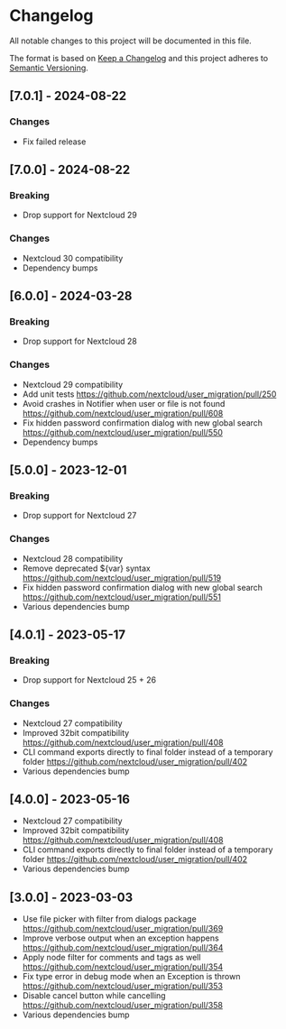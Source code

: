 # Changelog

All notable changes to this project will be documented in this file.

The format is based on [Keep a Changelog](http://keepachangelog.com/en/1.0.0/)
and this project adheres to [Semantic Versioning](http://semver.org/spec/v2.0.0.html).

## [7.0.1] - 2024-08-22

### Changes

* Fix failed release

## [7.0.0] - 2024-08-22

### Breaking

* Drop support for Nextcloud 29

### Changes

* Nextcloud 30 compatibility
* Dependency bumps

## [6.0.0] - 2024-03-28

### Breaking

* Drop support for Nextcloud 28

### Changes

* Nextcloud 29 compatibility
* Add unit tests https://github.com/nextcloud/user_migration/pull/250
* Avoid crashes in Notifier when user or file is not found https://github.com/nextcloud/user_migration/pull/608
* Fix hidden password confirmation dialog with new global search https://github.com/nextcloud/user_migration/pull/550
* Dependency bumps

## [5.0.0] - 2023-12-01

### Breaking

* Drop support for Nextcloud 27

### Changes

* Nextcloud 28 compatibility
* Remove deprecated ${var} syntax https://github.com/nextcloud/user_migration/pull/519
* Fix hidden password confirmation dialog with new global search https://github.com/nextcloud/user_migration/pull/551
* Various dependencies bump

## [4.0.1] - 2023-05-17

### Breaking

* Drop support for Nextcloud 25 + 26

### Changes

* Nextcloud 27 compatibility
* Improved 32bit compatibility https://github.com/nextcloud/user_migration/pull/408
* CLI command exports directly to final folder instead of a temporary folder https://github.com/nextcloud/user_migration/pull/402
* Various dependencies bump

## [4.0.0] - 2023-05-16

* Nextcloud 27 compatibility
* Improved 32bit compatibility https://github.com/nextcloud/user_migration/pull/408
* CLI command exports directly to final folder instead of a temporary folder https://github.com/nextcloud/user_migration/pull/402
* Various dependencies bump

## [3.0.0] - 2023-03-03

* Use file picker with filter from dialogs package https://github.com/nextcloud/user_migration/pull/369
* Improve verbose output when an exception happens https://github.com/nextcloud/user_migration/pull/364
* Apply node filter for comments and tags as well https://github.com/nextcloud/user_migration/pull/354
* Fix type error in debug mode when an Exception is thrown https://github.com/nextcloud/user_migration/pull/353
* Disable cancel button while cancelling https://github.com/nextcloud/user_migration/pull/358
* Various dependencies bump
